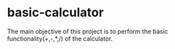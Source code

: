 # basic-calculator
The main objective of this project is to perform the basic functionality(+,-,*,/) of the calculator.
